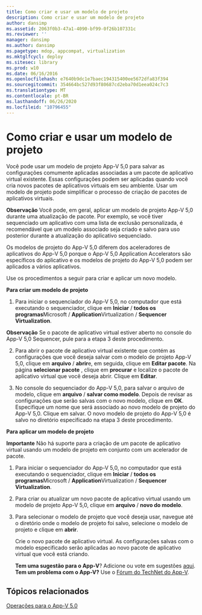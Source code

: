 ```yaml
---
title: Como criar e usar um modelo de projeto
description: Como criar e usar um modelo de projeto
author: dansimp
ms.assetid: 2063f0b3-47a1-4090-bf99-0f26b107331c
ms.reviewer: ''
manager: dansimp
ms.author: dansimp
ms.pagetype: mdop, appcompat, virtualization
ms.mktglfcycl: deploy
ms.sitesec: library
ms.prod: w10
ms.date: 06/16/2016
ms.openlocfilehash: e7640b9dc1e7baec194315400ee5672dfa83f394
ms.sourcegitcommit: 354664bc527d93f80687cd2eba70d1eea024c7c3
ms.translationtype: MT
ms.contentlocale: pt-BR
ms.lasthandoff: 06/26/2020
ms.locfileid: "10796455"
---
```

# Como criar e usar um modelo de projeto


Você pode usar um modelo de projeto App-V 5,0 para salvar as configurações comumente aplicadas associadas a um pacote de aplicativo virtual existente. Essas configurações podem ser aplicadas quando você cria novos pacotes de aplicativos virtuais em seu ambiente. Usar um modelo de projeto pode simplificar o processo de criação de pacotes de aplicativos virtuais.

**Observação**  Você pode, em geral, aplicar um modelo de projeto App-V 5,0 durante uma atualização de pacote. Por exemplo, se você tiver sequenciado um aplicativo com uma lista de exclusão personalizada, é recomendável que um modelo associado seja criado e salvo para uso posterior durante a atualização do aplicativo sequenciado.

Os modelos de projeto do App-V 5,0 diferem dos aceleradores de aplicativos do App-V 5,0 porque o App-V 5,0 Application Accelerators são específicos do aplicativo e os modelos de projeto do App-V 5,0 podem ser aplicados a vários aplicativos.

Use os procedimentos a seguir para criar e aplicar um novo modelo.

**Para criar um modelo de projeto**

1.  Para iniciar o sequenciador do App-V 5,0, no computador que está executando o sequenciador, clique em **Iniciar**  /  **todos os programas**Microsoft  /  **Application**Virtualization  /  **Sequencer Virtualization**.

**Observação**  Se o pacote de aplicativo virtual estiver aberto no console do App-V 5,0 Sequencer, pule para a etapa 3 deste procedimento.

2. Para abrir o pacote de aplicativo virtual existente que contém as configurações que você deseja salvar com o modelo de projeto App-V 5,0, clique em **arquivo**  /  **abrir**e, em seguida, clique em **Editar pacote**. Na página **selecionar pacote** , clique em **procurar** e localize o pacote de aplicativo virtual que você deseja abrir. Clique em **Editar**.

3. No console do sequenciador do App-V 5,0, para salvar o arquivo de modelo, clique em **arquivo**  /  **salvar como modelo**. Depois de revisar as configurações que serão salvas com o novo modelo, clique em **OK**. Especifique um nome que será associado ao novo modelo de projeto do App-V 5,0. Clique em salvar.
   O novo modelo de projeto do App-V 5,0 é salvo no diretório especificado na etapa 3 deste procedimento.

**Para aplicar um modelo de projeto**

**Importante**  Não há suporte para a criação de um pacote de aplicativo virtual usando um modelo de projeto em conjunto com um acelerador de pacote.

1.  Para iniciar o sequenciador do App-V 5,0, no computador que está executando o sequenciador, clique em **Iniciar**  /  **todos os programas**Microsoft  /  **Application**Virtualization  /  **Sequencer Virtualization**.

2.  Para criar ou atualizar um novo pacote de aplicativo virtual usando um modelo de projeto App-V 5,0, clique em **arquivo**  /  **novo do modelo**.

3.  Para selecionar o modelo de projeto que você deseja usar, navegue até o diretório onde o modelo de projeto foi salvo, selecione o modelo de projeto e clique em **abrir**.

    Crie o novo pacote de aplicativo virtual. As configurações salvas com o modelo especificado serão aplicadas ao novo pacote de aplicativo virtual que você está criando.

    **Tem uma sugestão para o App-V**? Adicione ou vote em sugestões [aqui](http://appv.uservoice.com/forums/280448-microsoft-application-virtualization). **Tem um problema com o App-V?** Use o [Fórum do TechNet do App-V](https://social.technet.microsoft.com/Forums/home?forum=mdopappv).

## Tópicos relacionados


[Operações para o App-V 5.0](operations-for-app-v-50.md)









